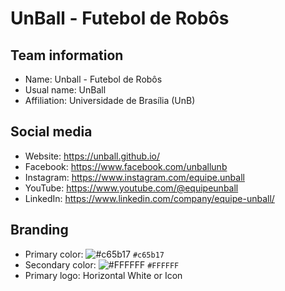 # UnBall - Futebol de Robôs
## Team information
- Name: Unball - Futebol de Robôs
- Usual name: UnBall
- Affiliation: Universidade de Brasília (UnB)

## Social media
- Website: https://unball.github.io/
- Facebook: https://www.facebook.com/unballunb
- Instagram: https://www.instagram.com/equipe.unball
- YouTube: https://www.youtube.com/@equipeunball
- LinkedIn: https://www.linkedin.com/company/equipe-unball/

## Branding
- Primary color: ![#c65b17](https://placehold.co/15x15/c65b17/c65b17.png) `#c65b17`
- Secondary color: ![#FFFFFF](https://placehold.co/15x15/FFFFFF/FFFFFF.png) `#FFFFFF` 
- Primary logo: Horizontal White or Icon
